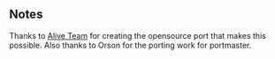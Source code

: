 ## Notes

Thanks to [Alive Team](https://github.com/AliveTeam/alive_reversing) for creating the opensource port that makes this possible.  Also thanks to Orson for the porting work for portmaster.

